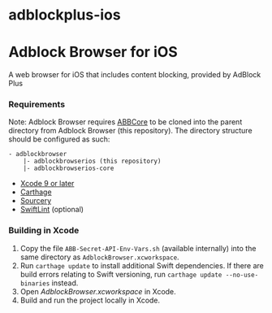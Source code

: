 # adblockplus-ios
Adblock Browser for iOS
=======================

A web browser for iOS that includes content blocking, provided by AdBlock Plus

### Requirements

Note: Adblock Browser requires [ABBCore](https://gitlab.com/eyeo/adblockplus/adblockbrowserios-core) to be cloned into the parent directory from Adblock Browser (this repository).
The directory structure should be configured as such:

```
- adblockbrowser
    |- adblockbrowserios (this repository)
    |- adblockbrowserios-core
```

- [Xcode 9 or later](https://developer.apple.com/xcode/)
- [Carthage](https://github.com/Carthage/Carthage)
- [Sourcery](https://github.com/krzysztofzablocki/Sourcery)
- [SwiftLint](https://github.com/realm/SwiftLint/) (optional)

### Building in Xcode

1. Copy the file `ABB-Secret-API-Env-Vars.sh` (available internally) into the same directory as `AdblockBrowser.xcworkspace`.
2. Run `carthage update` to install additional Swift dependencies. If there are build errors relating to Swift versioning, run `carthage update --no-use-binaries` instead.
3. Open _AdblockBrowser.xcworkspace_ in Xcode.
4. Build and run the project locally in Xcode.